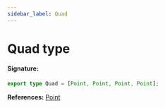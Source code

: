 ```yaml
---
sidebar_label: Quad
---
```


# Quad type

#### Signature:

```typescript
export type Quad = [Point, Point, Point, Point];
```

**References:** [Point](./puppeteer.point.md)
